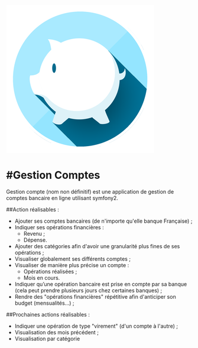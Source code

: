 ![logo](https://github.com/PetitGrigri/GestionComptes/blob/master/web/img/logo.png)

#Gestion Comptes
========================
Gestion compte (nom non définitif) est une application de gestion de comptes bancaire en ligne utilisant symfony2.

##Action réalisables :
* Ajouter ses comptes bancaires (de n'importe qu'elle banque Française) ;
* Indiquer ses opérations financières :
  * Revenu ;
  * Dépense.
* Ajouter des catégories afin d'avoir une granularité plus fines de ses opérations ;
* Visualiser globalement ses différents comptes ;
* Visualiser de manière plus précise un compte :
  * Opérations réalisées ;
  * Mois en cours.
* Indiquer qu’une opération bancaire est prise en compte par sa banque  (cela peut prendre plusieurs jours chez certaines banques) ;
* Rendre des "opérations financières" répétitive afin d'anticiper son budget (mensualités...) ;

##Prochaines actions réalisables :
* Indiquer une opération de type "virement" (d'un compte à l'autre) ;
* Visualisation des mois précédent ;
* Visualisation par catégorie



